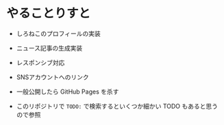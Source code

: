 # やることりすと

- しろねこのプロフィールの実装
- ニュース記事の生成実装
- レスポンシブ対応
- SNSアカウントへのリンク
- 一般公開したら GitHub Pages を杀す

- このリポジトリで `TODO:` で検索するといくつか細かい TODO もあると思うので参照
